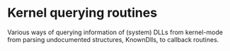 # Kernel querying routines

Various ways of querying information of (system) DLLs from kernel-mode from parsing undocumented structures, KnownDlls, to callback routines.
